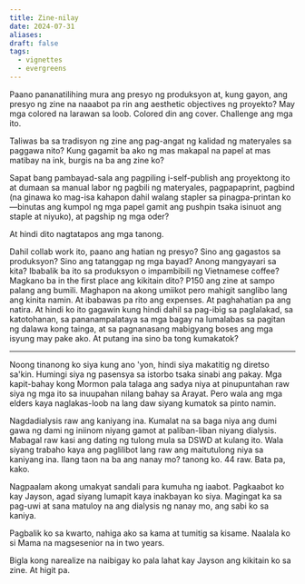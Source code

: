 ```yaml
---
title: Zine-nilay
date: 2024-07-31
aliases: 
draft: false
tags:
  - vignettes
  - evergreens
---
```

Paano pananatilihing mura ang presyo ng produksyon at, kung gayon, ang presyo ng zine na naaabot pa rin ang aesthetic objectives ng proyekto? May mga colored na larawan sa loob. Colored din ang cover. Challenge ang mga ito.

Taliwas ba sa tradisyon ng zine ang pag-angat ng kalidad ng materyales sa paggawa nito? Kung gagamit ba ako ng mas makapal na papel at mas matibay na ink, burgis na ba ang zine ko?

Sapat bang pambayad-sala ang pagpiling i-self-publish ang proyektong ito at dumaan sa manual labor ng pagbili ng materyales, pagpapaprint, pagbind (na ginawa ko mag-isa kahapon dahil walang stapler sa pinagpa-printan ko—binutas ang kumpol ng mga papel gamit ang pushpin tsaka isinuot ang staple at niyuko), at pagship ng mga oder?

At hindi dito nagtatapos ang mga tanong.

Dahil collab work ito, paano ang hatian ng presyo? Sino ang gagastos sa produksyon? Sino ang tatanggap ng mga bayad? Anong mangyayari sa kita? Ibabalik ba ito sa produksyon o impambibili ng Vietnamese coffee? Magkano ba in the first place ang kikitain dito? P150 ang zine at sampo palang ang bumili. Maghapon na akong umiikot pero mahigit sanglibo lang ang kinita namin. At ibabawas pa rito ang expenses. At paghahatian pa ang natira. At hindi ko ito gagawin kung hindi dahil sa pag-ibig sa paglalakad, sa katotohanan, sa pananampalataya sa mga bagay na lumalabas sa pagitan ng dalawa kong tainga, at sa pagnanasang mabigyang boses ang mga isyung may pake ako. At putang ina sino ba tong kumakatok?

***

Noong tinanong ko siya kung ano 'yon, hindi siya makatitig ng diretso sa'kin. Humingi siya ng pasensya sa istorbo tsaka sinabi ang pakay. Mga kapit-bahay kong Mormon pala talaga ang sadya niya at pinupuntahan raw siya ng mga ito sa inuupahan nilang bahay sa Arayat. Pero wala ang mga elders kaya naglakas-loob na lang daw siyang kumatok sa pinto namin.

Nagdadialysis raw ang kaniyang ina. Kumalat na sa baga niya ang dumi gawa ng dami ng iniinom niyang gamot at paliban-liban niyang dialysis. Mabagal raw kasi ang dating ng tulong mula sa DSWD at kulang ito. Wala siyang trabaho kaya ang paglilibot lang raw ang maitutulong niya sa kaniyang ina. Ilang taon na ba ang nanay mo? tanong ko. 44 raw. Bata pa, kako.

Nagpaalam akong umakyat sandali para kumuha ng iaabot. Pagkaabot ko kay Jayson, agad siyang lumapit kaya inakbayan ko siya. Magingat ka sa pag-uwi at sana matuloy na ang dialysis ng nanay mo, ang sabi ko sa kaniya.

Pagbalik ko sa kwarto, nahiga ako sa kama at tumitig sa kisame. Naalala ko si Mama na magsesenior na in two years.

Bigla kong narealize na naibigay ko pala lahat kay Jayson ang kikitain ko sa zine. At higit pa.